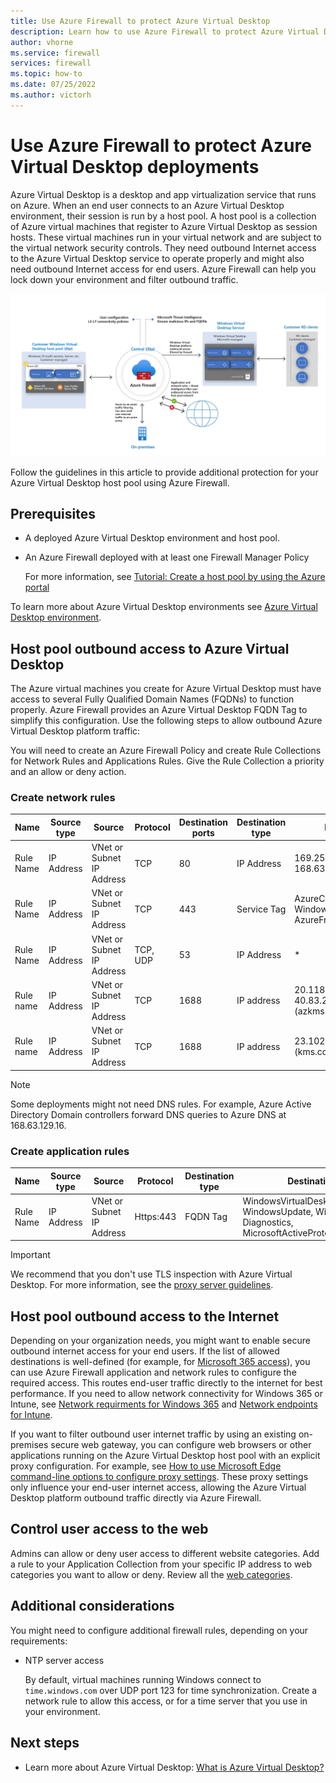 ```yaml
---
title: Use Azure Firewall to protect Azure Virtual Desktop
description: Learn how to use Azure Firewall to protect Azure Virtual Desktop deployments
author: vhorne
ms.service: firewall
services: firewall
ms.topic: how-to
ms.date: 07/25/2022
ms.author: victorh
---
```


# Use Azure Firewall to protect Azure Virtual Desktop deployments

Azure Virtual Desktop is a desktop and app virtualization service that runs on Azure. When an end user connects to an Azure Virtual Desktop environment, their session is run by a host pool. A host pool is a collection of Azure virtual machines that register to Azure Virtual Desktop as session hosts. These virtual machines run in your virtual network and are subject to the virtual network security controls. They need outbound Internet access to the Azure Virtual Desktop service to operate properly and might also need outbound Internet access for end users. Azure Firewall can help you lock down your environment and filter outbound traffic.

[ ![Azure Virtual Desktop architecture](media/protect-windows-virtual-desktop/windows-virtual-desktop-architecture-diagram.png) ](media/protect-windows-virtual-desktop/windows-virtual-desktop-architecture-diagram.png#lightbox)

Follow the guidelines in this article to provide additional protection for your Azure Virtual Desktop host pool using Azure Firewall.

## Prerequisites

 - A deployed Azure Virtual Desktop environment and host pool.
 - An Azure Firewall deployed with at least one Firewall Manager Policy

   For more information, see [Tutorial: Create a host pool by using the Azure portal](../virtual-desktop/create-host-pools-azure-marketplace.md)

To learn more about Azure Virtual Desktop environments see [Azure Virtual Desktop environment](../virtual-desktop/environment-setup.md).

## Host pool outbound access to Azure Virtual Desktop

The Azure virtual machines you create for Azure Virtual Desktop must have access to several Fully Qualified Domain Names (FQDNs) to function properly. Azure Firewall provides an Azure Virtual Desktop FQDN Tag to simplify this configuration. Use the following steps to allow outbound Azure Virtual Desktop platform traffic:

You will need to create an Azure Firewall Policy and create Rule Collections for Network Rules and Applications Rules. Give the Rule Collection a priority and an allow or deny action.

### Create network rules

| Name      | Source type | Source                    | Protocol | Destination ports | Destination type | Destination                       |
| --------- | ----------- | ------------------------- | -------- | ----------------- | ---------------- | --------------------------------- |
| Rule Name | IP Address  | VNet or Subnet IP Address | TCP      | 80                | IP Address       | 169.254.169.254, 168.63.129.16    |
| Rule Name | IP Address  | VNet or Subnet IP Address | TCP      | 443               | Service Tag      | AzureCloud, WindowsVirtualDesktop, AzureFrontDoor.Frontend |
| Rule Name | IP Address  | VNet or Subnet IP Address | TCP, UDP | 53                | IP Address       | *                                 |
|Rule name  | IP Address  | VNet or Subnet IP Address | TCP      | 1688              | IP address       | 20.118.99.224, 40.83.235.53 (azkms.core.windows.net)|
|Rule name  | IP Address  | VNet or Subnet IP Address | TCP      | 1688              | IP address       | 23.102.135.246 (kms.core.windows.net)|

> [!NOTE]
> Some deployments might not need DNS rules. For example, Azure Active Directory Domain controllers forward DNS queries to Azure DNS at 168.63.129.16.

### Create application rules

| Name      | Source type | Source                    | Protocol   | Destination type | Destination                                                                                 |
| --------- | ----------- | ------------------------- | ---------- | ---------------- | ------------------------------------------------------------------------------------------- |
| Rule Name | IP Address  | VNet or Subnet IP Address | Https:443  | FQDN Tag         | WindowsVirtualDesktop, WindowsUpdate, Windows Diagnostics, MicrosoftActiveProtectionService |

> [!IMPORTANT]
> We recommend that you don't use TLS inspection with Azure Virtual Desktop. For more information, see the [proxy server guidelines](../virtual-desktop/proxy-server-support.md#dont-use-ssl-termination-on-the-proxy-server).

## Host pool outbound access to the Internet

Depending on your organization needs, you might want to enable secure outbound internet access for your end users. If the list of allowed destinations is well-defined (for example, for [Microsoft 365 access](/microsoft-365/enterprise/microsoft-365-ip-web-service)), you can use Azure Firewall application and network rules to configure the required access. This routes end-user traffic directly to the internet for best performance. If you need to allow network connectivity for Windows 365 or Intune, see [Network requirments for Windows 365](/windows-365/requirements-network#allow-network-connectivity) and [Network endpoints for Intune](/mem/intune/fundamentals/intune-endpoints).

If you want to filter outbound user internet traffic by using an existing on-premises secure web gateway, you can configure web browsers or other applications running on the Azure Virtual Desktop host pool with an explicit proxy configuration. For example, see [How to use Microsoft Edge command-line options to configure proxy settings](/deployedge/edge-learnmore-cmdline-options-proxy-settings). These proxy settings only influence your end-user internet access, allowing the Azure Virtual Desktop platform outbound traffic directly via Azure Firewall.

## Control user access to the web

Admins can allow or deny user access to different website categories. Add a rule to your Application Collection from your specific IP address to web categories you want to allow or deny. Review all the [web categories](web-categories.md).

## Additional considerations

You might need to configure additional firewall rules, depending on your requirements:

- NTP server access

  By default, virtual machines running Windows connect to `time.windows.com` over UDP port 123 for time synchronization. Create a network rule to allow this access, or for a time server that you use in your environment.

## Next steps

- Learn more about Azure Virtual Desktop: [What is Azure Virtual Desktop?](../virtual-desktop/overview.md)
